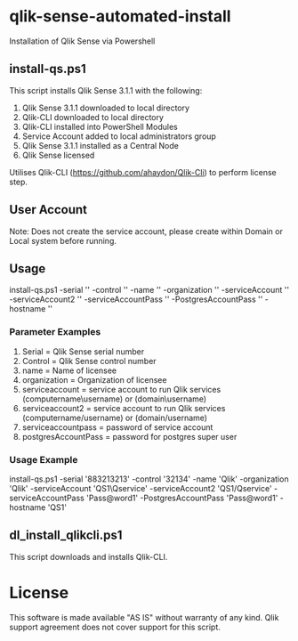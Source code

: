 # qlik-sense-automated-install
Installation of Qlik Sense via Powershell

## install-qs.ps1
This script installs Qlik Sense 3.1.1 with the following:

1. Qlik Sense 3.1.1 downloaded to local directory
2. Qlik-CLI downloaded to local directory
3. Qlik-CLI installed into PowerShell Modules
4. Service Account added to local administrators group
5. Qlik Sense 3.1.1 installed as a Central Node
6. Qlik Sense licensed

Utilises Qlik-CLI (https://github.com/ahaydon/Qlik-Cli) to perform license step.

## User Account
Note: Does not create the service account, please create within Domain or Local system before running.

## Usage
install-qs.ps1 -serial '' -control '' -name '' -organization '' -serviceAccount '' -serviceAccount2 '' -serviceAccountPass '' -PostgresAccountPass '' -hostname ''

### Parameter Examples
1. Serial = Qlik Sense serial number
2. Control = Qlik Sense control number
3. name = Name of licensee
4. organization = Organization of licensee
5. serviceaccount = service account to run Qlik services (computername\username) or (domain\username)
6. serviceaccount2 = service account to run Qlik services (computername/username) or (domain/username)
7. serviceaccountpass = password of service account
8. postgresAccountPass = password for postgres super user

### Usage Example
install-qs.ps1 -serial '883213213' -control '32134' -name 'Qlik' -organization 'Qlik' -serviceAccount 'QS1\Qservice' -serviceAccount2 'QS1/Qservice' -serviceAccountPass 'Pass@word1' -PostgresAccountPass 'Pass@word1' -hostname 'QS1'

## dl_install_qlikcli.ps1
This script downloads and installs Qlik-CLI.

# License

This software is made available "AS IS" without warranty of any kind. Qlik support agreement does not cover support for this script.
